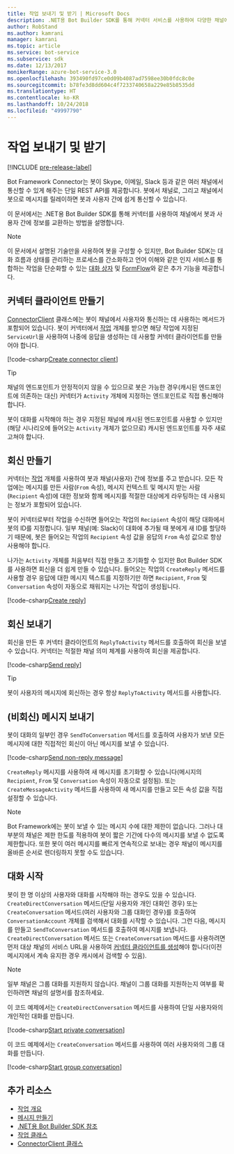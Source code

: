 ```yaml
---
title: 작업 보내기 및 받기 | Microsoft Docs
description: .NET용 Bot Builder SDK를 통해 커넥터 서비스를 사용하여 다양한 채널에서 사용자와 정보를 교환하는 방법을 대해 알아봅니다.
author: RobStand
ms.author: kamrani
manager: kamrani
ms.topic: article
ms.service: bot-service
ms.subservice: sdk
ms.date: 12/13/2017
monikerRange: azure-bot-service-3.0
ms.openlocfilehash: 393490fd97ce0d09b4087ad7598ee30b0fdc8c0e
ms.sourcegitcommit: b78fe3d8dd604c4f7233740658a229e85b8535dd
ms.translationtype: HT
ms.contentlocale: ko-KR
ms.lasthandoff: 10/24/2018
ms.locfileid: "49997790"
---
```

# <a name="send-and-receive-activities"></a>작업 보내기 및 받기

[!INCLUDE [pre-release-label](../includes/pre-release-label-v3.md)]

Bot Framework Connector는 봇이 Skype, 이메일, Slack 등과 같은 여러 채널에서 통신할 수 있게 해주는 단일 REST API를 제공합니다. 봇에서 채널로, 그리고 채널에서 봇으로 메시지를 릴레이하면 봇과 사용자 간에 쉽게 통신할 수 있습니다. 

이 문서에서는 .NET용 Bot Builder SDK를 통해 커넥터를 사용하여 채널에서 봇과 사용자 간에 정보를 교환하는 방법을 설명합니다. 

> [!NOTE]
> 이 문서에서 설명된 기술만을 사용하여 봇을 구성할 수 있지만, Bot Builder SDK는 대화 흐름과 상태를 관리하는 프로세스를 간소화하고 언어 이해와 같은 인지 서비스를 통합하는 작업을 단순화할 수 있는 [대화 상자](bot-builder-dotnet-dialogs.md) 및 [FormFlow](bot-builder-dotnet-formflow.md)와 같은 추가 기능을 제공합니다.

## <a name="create-a-connector-client"></a>커넥터 클라이언트 만들기

[ConnectorClient][ConnectorClient] 클래스에는 봇이 채널에서 사용자와 통신하는 데 사용하는 메서드가 포함되어 있습니다. 봇이 커넥터에서 <a href="https://docs.botframework.com/en-us/csharp/builder/sdkreference/dc/d2f/class_microsoft_1_1_bot_1_1_connector_1_1_activity.html" target="_blank">작업</a> 개체를 받으면 해당 작업에 지정된 `ServiceUrl`을 사용하여 나중에 응답을 생성하는 데 사용할 커넥터 클라이언트를 만들어야 합니다. 

[!code-csharp[Create connector client](../includes/code/dotnet-send-and-receive.cs#createConnectorClient)]

> [!TIP]
> 채널의 엔드포인트가 안정적이지 않을 수 있으므로 봇은 가능한 경우(캐시된 엔드포인트에 의존하는 대신) 커넥터가 `Activity` 개체에 지정하는 엔드포인트로 직접 통신해야 합니다. 
>
> 봇이 대화를 시작해야 하는 경우 지정된 채널에 캐시된 엔드포인트를 사용할 수 있지만(해당 시나리오에 들어오는 `Activity` 개체가 없으므로) 캐시된 엔드포인트를 자주 새로 고쳐야 합니다. 

## <a id="create-reply"></a> 회신 만들기

커넥터는 [작업](bot-builder-dotnet-activities.md) 개체를 사용하여 봇과 채널(사용자) 간에 정보를 주고 받습니다. 모든 작업에는 메시지를 만든 사람(`From` 속성), 메시지 컨텍스트 및 메시지 받는 사람(`Recipient` 속성)에 대한 정보와 함께 메시지를 적절한 대상에게 라우팅하는 데 사용되는 정보가 포함되어 있습니다.

봇이 커넥터로부터 작업을 수신하면 들어오는 작업의 `Recipient` 속성이 해당 대화에서 봇의 ID를 지정합니다. 일부 채널(예: Slack)이 대화에 추가될 때 봇에게 새 ID를 할당하기 때문에, 봇은 들어오는 작업의 `Recipient` 속성 값을 응답의 `From` 속성 값으로 항상 사용해야 합니다.

나가는 `Activity` 개체를 처음부터 직접 만들고 초기화할 수 있지만 Bot Builder SDK를 사용하면 회신을 더 쉽게 만들 수 있습니다. 들어오는 작업의 `CreateReply` 메서드를 사용할 경우 응답에 대한 메시지 텍스트를 지정하기만 하면 `Recipient`, `From` 및 `Conversation` 속성이 자동으로 채워지는 나가는 작업이 생성됩니다.

[!code-csharp[Create reply](../includes/code/dotnet-send-and-receive.cs#createReply)]

## <a name="send-a-reply"></a>회신 보내기

회신을 만든 후 커넥터 클라이언트의 `ReplyToActivity` 메서드를 호출하여 회신을 보낼 수 있습니다. 커넥터는 적절한 채널 의미 체계를 사용하여 회신을 제공합니다. 

[!code-csharp[Send reply](../includes/code/dotnet-send-and-receive.cs#sendReply)]

> [!TIP]
> 봇이 사용자의 메시지에 회신하는 경우 항상 `ReplyToActivity` 메서드를 사용합니다.

## <a name="send-a-non-reply-message"></a>(비회신) 메시지 보내기 

봇이 대화의 일부인 경우 `SendToConversation` 메서드를 호출하여 사용자가 보낸 모든 메시지에 대한 직접적인 회신이 아닌 메시지를 보낼 수 있습니다. 

[!code-csharp[Send non-reply message](../includes/code/dotnet-send-and-receive.cs#sendNonReplyMessage)]

`CreateReply` 메시지를 사용하여 새 메시지를 초기화할 수 있습니다(메시지의 `Recipient`, `From` 및 `Conversation` 속성이 자동으로 설정됨). 또는 `CreateMessageActivity` 메서드를 사용하여 새 메시지를 만들고 모든 속성 값을 직접 설정할 수 있습니다.

> [!NOTE]
> Bot Framework에는 봇이 보낼 수 있는 메시지 수에 대한 제한이 없습니다. 그러나 대부분의 채널은 제한 한도를 적용하여 봇이 짧은 기간에 다수의 메시지를 보낼 수 없도록 제한합니다. 또한 봇이 여러 메시지를 빠르게 연속적으로 보내는 경우 채널이 메시지를 올바른 순서로 렌더링하지 못할 수도 있습니다.

## <a name="start-a-conversation"></a>대화 시작

봇이 한 명 이상의 사용자와 대화를 시작해야 하는 경우도 있을 수 있습니다. `CreateDirectConversation` 메서드(단일 사용자와 개인 대화인 경우) 또는 `CreateConversation` 메서드(여러 사용자와 그룹 대화인 경우)를 호출하여 `ConversationAccount` 개체를 검색해서 대화를 시작할 수 있습니다. 그런 다음, 메시지를 만들고 `SendToConversation` 메서드를 호출하여 메시지를 보냅니다. `CreateDirectConversation` 메서드 또는 `CreateConversation` 메서드를 사용하려면 먼저 대상 채널의 서비스 URL을 사용하여 [커넥터 클라이언트를 생성](#create-a-connector-client)해야 합니다(이전 메시지에서 계속 유지한 경우 캐시에서 검색할 수 있음). 

> [!NOTE]
> 일부 채널은 그룹 대화를 지원하지 않습니다. 채널이 그룹 대화를 지원하는지 여부를 확인하려면 채널의 설명서를 참조하세요.

이 코드 예제에서는 `CreateDirectConversation` 메서드를 사용하여 단일 사용자와의 개인적인 대화를 만듭니다.

[!code-csharp[Start private conversation](../includes/code/dotnet-send-and-receive.cs#startPrivateConversation)]

이 코드 예제에서는 `CreateConversation` 메서드를 사용하여 여러 사용자와의 그룹 대화를 만듭니다.

[!code-csharp[Start group conversation](../includes/code/dotnet-send-and-receive.cs#startGroupConversation)]

## <a name="additional-resources"></a>추가 리소스

- [작업 개요](bot-builder-dotnet-activities.md)
- [메시지 만들기](bot-builder-dotnet-create-messages.md)
- <a href="/dotnet/api/?view=botbuilder-3.11.0" target="_blank">.NET용 Bot Builder SDK 참조</a>
- <a href="https://docs.botframework.com/en-us/csharp/builder/sdkreference/dc/d2f/class_microsoft_1_1_bot_1_1_connector_1_1_activity.html" target="_blank">작업 클래스</a>
- <a href="/dotnet/api/microsoft.bot.connector.connectorclient" target="_blank">ConnectorClient 클래스</a>

[ConnectorClient]: /dotnet/api/microsoft.bot.connector.connectorclient

